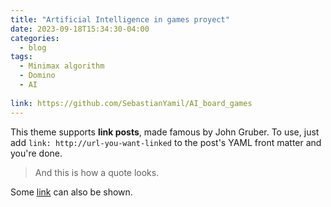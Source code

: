 ```yaml
---
title: "Artificial Intelligence in games proyect"
date: 2023-09-18T15:34:30-04:00
categories:
  - blog
tags:
  - Minimax algorithm
  - Domino
  - AI
  
link: https://github.com/SebastianYamil/AI_board_games
---
```


This theme supports **link posts**, made famous by John Gruber. To use, just add `link: http://url-you-want-linked` to the post's YAML front matter and you're done.

> And this is how a quote looks.

Some [link](#) can also be shown.
